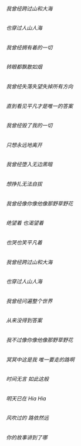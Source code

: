 ###### 我曾经跨过山和大海
###### 也穿过人山人海
###### 我曾经拥有着的一切
###### 转眼都飘散如烟
###### 我曾经失落失望失掉所有方向
###### 直到看见平凡才是唯一的答案
###### 我曾经毁了我的一切
###### 只想永远地离开
###### 我曾经堕入无边黑暗
###### 想挣扎无法自拔
###### 我曾经像你像他像那野草野花
###### 绝望着 也渴望着
###### 也哭也笑平凡着
###### 我曾经跨过山和大海
###### 也穿过人山人海
###### 我曾经问遍整个世界
###### 从来没得到答案
###### 我不过像你像他像那野草野花
###### 冥冥中这是我 唯一要走的路啊
###### 时间无言 如此这般
###### 明天已在 Hia Hia
###### 风吹过的 路依然远
###### 你的故事讲到了哪

